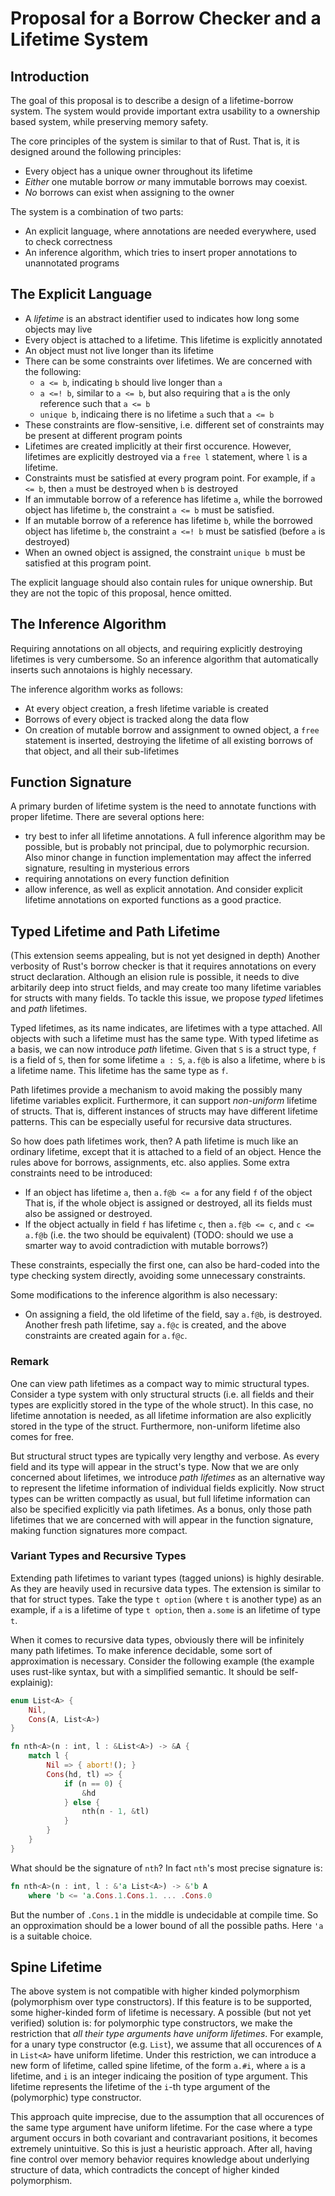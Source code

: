 # Proposal for a Borrow Checker and a Lifetime System

## Introduction
The goal of this proposal is to describe a design of a
lifetime-borrow system.
The system would provide important extra usability to
a ownership based system,
while preserving memory safety.

The core principles of the system is similar to that of Rust.
That is, it is designed around the following principles:
- Every object has a unique owner throughout its lifetime
- *Either* one mutable borrow *or* many immutable borrows may coexist.
- *No* borrows can exist when assigning to the owner

The system is a combination of two parts:
- An explicit language, where annotations are needed everywhere,
used to check correctness
- An inference algorithm, which tries to insert proper annotations
to unannotated programs

## The Explicit Language
- A *lifetime* is an abstract identifier
used to indicates how long some objects may live
- Every object is attached to a lifetime.
This lifetime is explicitly annotated
- An object must not live longer than its lifetime
- There can be some constraints over lifetimes.
We are concerned with the following:
    * `a <= b`, indicating `b` should live longer than `a`
    * `a <=! b`, similar to `a <= b`,
    but also requiring that `a` is the only reference such that `a <= b`
    * `unique b`, indicaing there is no lifetime `a` such that `a <= b`
- These constraints are flow-sensitive, i.e. different set of constraints
may be present at different program points
- Lifetimes are created implicitly at their first occurence.
However, lifetimes are explicitly destroyed via a `free l` statement,
where `l` is a lifetime.
- Constraints must be satisfied at every program point.
For example, if `a <= b`, then `a` must be destroyed
when `b` is destroyed
- If an immutable borrow of a reference has lifetime `a`,
while the borrowed object has lifetime `b`,
the constraint `a <= b` must be satisfied.
- If an mutable borrow of a reference has lifetime `b`,
while the borrowed object has lifetime `b`,
the constraint `a <=! b` must be satisfied
(before `a` is destroyed)
- When an owned object is assigned,
the constraint `unique b` must be satisfied at this program point.

The explicit language should also contain rules for unique ownership.
But they are not the topic of this proposal, hence omitted.

## The Inference Algorithm
Requiring annotations on all objects,
and requiring explicitly destroying lifetimes is very cumbersome.
So an inference algorithm that automatically inserts such annotaions is highly necessary.

The inference algorithm works as follows:
- At every object creation, a fresh lifetime variable is created
- Borrows of every object is tracked along the data flow
- On creation of mutable borrow and assignment to owned object,
a `free` statement is inserted,
destroying the lifetime of all existing borrows of that object,
and all their sub-lifetimes

## Function Signature
A primary burden of lifetime system is the need to
annotate functions with proper lifetime.
There are several options here:
- try best to infer all lifetime annotations.
A full inference algorithm may be possible,
but is probably not principal, due to polymorphic recursion.
Also minor change in function implementation may affect
the inferred signature, resulting in mysterious errors
- requiring annotations on every function definition
- allow inference, as well as explicit annotation.
And consider explicit lifetime annotations on exported
functions as a good practice.

## Typed Lifetime and Path Lifetime
(This extension seems appealing, but is not yet designed in depth)
Another verbosity of Rust's borrow checker is that
it requires annotations on every struct declaration.
Although an elision rule is possible,
it needs to dive arbitarily deep into struct fields,
and may create too many lifetime variables for structs
with many fields.
To tackle this issue,
we propose *typed* lifetimes and *path* lifetimes.

Typed lifetimes, as its name indicates,
are lifetimes with a type attached.
All objects with such a lifetime must has the same type.
With typed lifetime as a basis,
we can now introduce *path* lifetime.
Given that `S` is a struct type, `f` is a field of `S`,
then for some lifetime `a : S`,
`a.f@b` is also a lifetime, where `b` is a lifetime name.
This lifetime has the same type as `f`.

Path lifetimes provide a mechanism to avoid making
the possibly many lifetime variables explicit.
Furthermore, it can support *non-uniform* lifetime of structs.
That is, different instances of structs may have different lifetime patterns.
This can be especially useful for recursive data structures.

So how does path lifetimes work, then?
A path lifetime is much like an ordinary lifetime,
except that it is attached to a field of an object.
Hence the rules above for borrows, assignments, etc. also applies.
Some extra constraints need to be introduced:
- If an object has lifetime `a`, then `a.f@b <= a` for any field `f` of the object
That is, if the whole object is assigned or destroyed,
all its fields must also be assigned or destroyed.
- If the object actually in field `f` has lifetime `c`, then `a.f@b <= c`,
and `c <= a.f@b` (i.e. the two should be equivalent)
(TODO: should we use a smarter way to avoid contradiction with mutable borrows?)

These constraints, especially the first one,
can also be hard-coded into the type checking system directly,
avoiding some unnecessary constraints.

Some modifications to the inference algorithm is also necessary:
- On assigning a field, the old lifetime of the field, say `a.f@b`,
is destroyed. Another fresh path lifetime, say `a.f@c` is created,
and the above constraints are created again for `a.f@c`.

### Remark
One can view path lifetimes as a compact way to mimic structural types.
Consider a type system with only structural structs
(i.e. all fields and their types are explicitly stored in the type of the whole struct).
In this case, no lifetime annotation is needed,
as all lifetime information are also explicitly stored in the type of the struct.
Furthermore, non-uniform lifetime also comes for free.

But structural struct types are typically very lengthy and verbose.
As every field and its type will appear in the struct's type.
Now that we are only concerned about lifetimes,
we introduce *path lifetimes* as an alternative way to represent the lifetime information
of individual fields explicitly.
Now struct types can be written compactly as usual,
but full lifetime information can also be specified explicitly via path lifetimes.
As a bonus, only those path lifetimes that we are concerned with will appear in the function signature,
making function signatures more compact.

### Variant Types and Recursive Types
Extending path lifetimes to variant types (tagged unions) is highly desirable.
As they are heavily used in recursive data types.
The extension is similar to that for struct types.
Take the type `t option` (where `t` is another type) as an example,
if `a` is a lifetime of type `t option`,
then `a.some` is an lifetime of type `t`.

When it comes to recursive data types,
obviously there will be infinitely many path lifetimes.
To make inference decidable, some sort of approximation is necessary.
Consider the following example
(the example uses rust-like syntax,
but with a simplified semantic.
It should be self-explainig):
```rust
enum List<A> {
    Nil,
    Cons(A, List<A>)
}

fn nth<A>(n : int, l : &List<A>) -> &A {
    match l {
        Nil => { abort!(); }
        Cons(hd, tl) => {
            if (n == 0) {
                &hd
            } else {
                nth(n - 1, &tl)
            }
        }
    }
}
```
What should be the signature of `nth`?
In fact `nth`'s most precise signature is:
```rust
fn nth<A>(n : int, l : &'a List<A>) -> &'b A
    where 'b <= 'a.Cons.1.Cons.1. ... .Cons.0
```
But the number of `.Cons.1` in the middle is undecidable at compile time.
So an opproximation should be a lower bound of
all the possible paths.
Here `'a` is a suitable choice.

## Spine Lifetime
The above system is not compatible with higher kinded polymorphism
(polymorphism over type constructors).
If this feature is to be supported,
some higher-kinded form of lifetime is necessary.
A possible (but not yet verified) solution is:
for polymorphic type constructors,
we make the restriction that *all their type arguments have uniform lifetimes*.
For example, for a unary type constructor (e.g. `List`),
we assume that all occurences of `A` in `List<A>` have uniform lifetime.
Under this restriction, we can introduce a new form of lifetime,
called spine lifetime, of the form `a.#i`,
where `a` is a lifetime, and `i` is an integer indicaing the position
of type argument.
This lifetime represents the lifetime of the `i`-th type argument
of the (polymorphic) type constructor.

This approach quite imprecise,
due to the assumption that all occurences of the same type argument
have uniform lifetime.
For the case where a type argument occurs in both covariant
and contravariant positions,
it becomes extremely unintuitive.
So this is just a heuristic approach.
After all,
having fine control over memory behavior
requires knowledge about underlying structure of data,
which contradicts the concept of higher kinded polymorphism.
